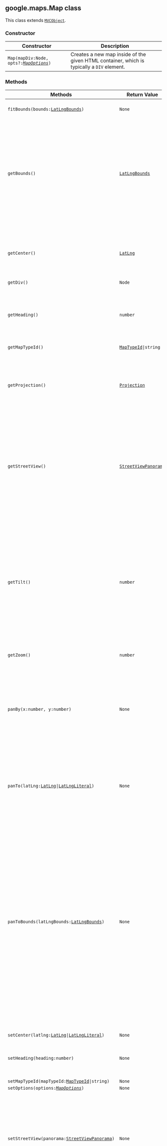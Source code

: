 <h2 id="Map">
google.maps.Map
class
</h2><p>This class extends
<code><a href="#MVCObject">MVCObject</a></code>.
</p><h3>Constructor</h3><table summary="class Map - Constructor" width="100%">
<thead>
<tr><th>Constructor</th>
<th>Description</th>
</tr></thead>
<tbody>
<tr>
<td><code>Map(mapDiv:Node, opts?:<a href="#MapOptions"><em>MapOptions</em></a>)</code></td>
<td>Creates a new map inside of the given HTML container, which is typically a <code>DIV</code> element.</td>
</tr>
</tbody>
</table><h3>Methods</h3><table summary="class Map - Methods" width="100%">
<thead>
<tr><th>Methods</th>
<th>Return Value</th>
<th>Description</th>
</tr></thead>
<tbody>
<tr>
<td><code>fitBounds(bounds:<a href="#LatLngBounds">LatLngBounds</a>)</code></td>
<td><code>None</code></td>
<td>Sets the viewport to contain the given bounds.</td>
</tr>
<tr>
<td><code>getBounds()</code></td>
<td><code><a href="#LatLngBounds">LatLngBounds</a></code></td>
<td>Returns the lat/lng bounds of the current viewport. If more than one copy of the world is visible, the bounds range in longitude from -180 to 180 degrees inclusive. If the map is not yet initialized (i.e. the mapType is still null), or center and zoom have not been set then the result is <code>null</code> or <code>undefined</code>.</td>
</tr>
<tr>
<td><code>getCenter()</code></td>
<td><code><a href="#LatLng">LatLng</a></code></td>
<td>Returns the position displayed at the center of the map. Note that this <code>LatLng</code> object is <em>not</em> wrapped. See <code><a href="#LatLng">LatLng</a></code> for more information.</td>
</tr>
<tr>
<td><code>getDiv()</code></td>
<td><code>Node</code></td>
<td></td>
</tr>
<tr>
<td><code>getHeading()</code></td>
<td><code>number</code></td>
<td>Returns the compass heading of aerial imagery. The heading value is measured in degrees (clockwise) from cardinal direction North.</td>
</tr>
<tr>
<td><code>getMapTypeId()</code></td>
<td><code><a href="#MapTypeId">MapTypeId</a>|string</code></td>
<td></td>
</tr>
<tr>
<td><code>getProjection()</code></td>
<td><code><a href="#Projection">Projection</a></code></td>
<td>Returns the current <code>Projection</code>. If the map is not yet initialized (i.e. the mapType is still null) then the result is null. Listen to <code>projection_changed</code> and check its value to ensure it is not null.</td>
</tr>
<tr>
<td><code>getStreetView()</code></td>
<td><code><a href="#StreetViewPanorama">StreetViewPanorama</a></code></td>
<td>Returns the default <code>StreetViewPanorama</code> bound to the map, which may be a default panorama embedded within the map, or the panorama set using <code>setStreetView()</code>. Changes to the map's <code>streetViewControl</code> will be reflected in the display of such a bound panorama.</td>
</tr>
<tr>
<td><code>getTilt()</code></td>
<td><code>number</code></td>
<td>Returns the current angle of incidence of the map, in degrees from the viewport plane to the map plane. The result will be <code>0</code> for imagery taken directly overhead or <code>45</code> for 45° imagery. 45° imagery is only available for <code>SATELLITE</code> and <code>HYBRID</code> map types, within some locations, and at some zoom levels. <b>Note:</b> This method does not return the value set by <code>setTilt</code>. See <code>setTilt</code> for details.</td>
</tr>
<tr>
<td><code>getZoom()</code></td>
<td><code>number</code></td>
<td></td>
</tr>
<tr>
<td><code>panBy(x:number, y:number)</code></td>
<td><code>None</code></td>
<td>Changes the center of the map by the given distance in pixels. If the distance is less than both the width and height of the map, the transition will be smoothly animated. Note that the map coordinate system increases from west to east (for x values) and north to south (for y values).</td>
</tr>
<tr>
<td><code>panTo(latLng:<a href="#LatLng">LatLng</a>|<a href="#LatLngLiteral">LatLngLiteral</a>)</code></td>
<td><code>None</code></td>
<td>Changes the center of the map to the given <code>LatLng</code>. If the change is less than both the width and height of the map, the transition will be smoothly animated.</td>
</tr>
<tr>
<td><code>panToBounds(latLngBounds:<a href="#LatLngBounds">LatLngBounds</a>)</code></td>
<td><code>None</code></td>
<td>Pans the map by the minimum amount necessary to contain the given <code>LatLngBounds</code>. It makes no guarantee where on the map the bounds will be, except that as much of the bounds as possible will be visible. The bounds will be positioned inside the area bounded by the map type and navigation (pan, zoom, and Street View) controls, if they are present on the map. If the bounds is larger than the map, the map will be shifted to include the northwest corner of the bounds. If the change in the map's position is less than both the width and height of the map, the transition will be smoothly animated.</td>
</tr>
<tr>
<td><code>setCenter(latlng:<a href="#LatLng">LatLng</a>|<a href="#LatLngLiteral">LatLngLiteral</a>)</code></td>
<td><code>None</code></td>
<td></td>
</tr>
<tr>
<td><code>setHeading(heading:number)</code></td>
<td><code>None</code></td>
<td>Sets the compass heading for aerial imagery measured in degrees from cardinal direction North.</td>
</tr>
<tr>
<td><code>setMapTypeId(mapTypeId:<a href="#MapTypeId">MapTypeId</a>|string)</code></td>
<td><code>None</code></td>
<td></td>
</tr>
<tr>
<td><code>setOptions(options:<a href="#MapOptions"><em>MapOptions</em></a>)</code></td>
<td><code>None</code></td>
<td></td>
</tr>
<tr>
<td><code>setStreetView(panorama:<a href="#StreetViewPanorama">StreetViewPanorama</a>)</code></td>
<td><code>None</code></td>
<td>Binds a <code>StreetViewPanorama</code> to the map. This panorama overrides the default <code>StreetViewPanorama</code>, allowing the map to bind to an external panorama outside of the map. Setting the panorama to <code>null</code> binds the default embedded panorama back to the map.</td>
</tr>
<tr>
<td><code>setTilt(tilt:number)</code></td>
<td><code>None</code></td>
<td>Controls the automatic switching behavior for the angle of incidence of the map. The only allowed values are <code>0</code> and <code>45</code>. <code>setTilt(0)</code> causes the map to always use a 0° overhead view regardless of the zoom level and viewport. <code>setTilt(45)</code> causes the tilt angle to automatically switch to 45 whenever 45° imagery is available for the current zoom level and viewport, and switch back to 0 whenever 45° imagery is not available (this is the default behavior). 45° imagery is only available for <code>SATELLITE</code> and <code>HYBRID</code> map types, within some locations, and at some zoom levels. <b>Note:</b> <code>getTilt</code> returns the current tilt angle, not the value set by <code>setTilt</code>. Because <code>getTilt</code> and <code>setTilt</code> refer to different things, do not <code>bind()</code> the <code>tilt</code> property; doing so may yield unpredictable effects.</td>
</tr>
<tr>
<td><code>setZoom(zoom:number)</code></td>
<td><code>None</code></td>
<td></td>
</tr>
</tbody>
</table><h3>Properties</h3><table summary="class Map - Properties" width="100%">
<thead>
<tr><th>Properties</th>
<th>Type</th>
<th>Description</th>
</tr></thead>
<tbody>
<tr>
<td><code>controls</code></td>
<td><code>Array.&lt;<a href="#MVCArray">MVCArray</a>.&lt;Node&gt;&gt;</code></td>
<td>Additional controls to attach to the map. To add a control to the map, add the control's <code>&lt;div&gt;</code> to the <code>MVCArray</code> corresponding to the <code>ControlPosition</code> where it should be rendered.</td>
</tr>
<tr>
<td><code>data</code></td>
<td><code><a href="#Data">Data</a></code></td>
<td>An instance of <code>Data</code>, bound to the map. Add features to this <code>Data</code> object to conveniently display them on this map.</td>
</tr>
<tr>
<td><code>mapTypes</code></td>
<td><code><a href="#MapTypeRegistry">MapTypeRegistry</a></code></td>
<td>A registry of <code>MapType</code> instances by string ID.</td>
</tr>
<tr>
<td><code>overlayMapTypes</code></td>
<td><code><a href="#MVCArray">MVCArray</a>.&lt;<a href="#MapType">MapType</a>&gt;</code></td>
<td>Additional map types to overlay.</td>
</tr>
</tbody>
</table><h3>Events</h3><table summary="class Map - Events" width="100%">
<thead>
<tr><th>Events</th>
<th>Arguments</th>
<th>Description</th>
</tr></thead>
<tbody>
<tr>
<td><code>bounds_changed</code></td>
<td><code>None</code></td>
<td>This event is fired when the viewport bounds have changed.</td>
</tr>
<tr>
<td><code>center_changed</code></td>
<td><code>None</code></td>
<td>This event is fired when the map center property changes.</td>
</tr>
<tr>
<td><code>click</code></td>
<td><code><a href="#MouseEvent"><em>MouseEvent</em></a></code></td>
<td>This event is fired when the user clicks on the map (but not when they click on a marker or infowindow).</td>
</tr>
<tr>
<td><code>dblclick</code></td>
<td><code><a href="#MouseEvent"><em>MouseEvent</em></a></code></td>
<td>This event is fired when the user double-clicks on the map. Note that the click event will also fire, right before this one.</td>
</tr>
<tr>
<td><code>drag</code></td>
<td><code>None</code></td>
<td>This event is repeatedly fired while the user drags the map.</td>
</tr>
<tr>
<td><code>dragend</code></td>
<td><code>None</code></td>
<td>This event is fired when the user stops dragging the map.</td>
</tr>
<tr>
<td><code>dragstart</code></td>
<td><code>None</code></td>
<td>This event is fired when the user starts dragging the map.</td>
</tr>
<tr>
<td><code>heading_changed</code></td>
<td><code>None</code></td>
<td>This event is fired when the map heading property changes.</td>
</tr>
<tr>
<td><code>idle</code></td>
<td><code>None</code></td>
<td>This event is fired when the map becomes idle after panning or zooming.</td>
</tr>
<tr>
<td><code>maptypeid_changed</code></td>
<td><code>None</code></td>
<td>This event is fired when the mapTypeId property changes.</td>
</tr>
<tr>
<td><code>mousemove</code></td>
<td><code><a href="#MouseEvent"><em>MouseEvent</em></a></code></td>
<td>This event is fired whenever the user's mouse moves over the map container.</td>
</tr>
<tr>
<td><code>mouseout</code></td>
<td><code><a href="#MouseEvent"><em>MouseEvent</em></a></code></td>
<td>This event is fired when the user's mouse exits the map container.</td>
</tr>
<tr>
<td><code>mouseover</code></td>
<td><code><a href="#MouseEvent"><em>MouseEvent</em></a></code></td>
<td>This event is fired when the user's mouse enters the map container.</td>
</tr>
<tr>
<td><code>projection_changed</code></td>
<td><code>None</code></td>
<td>This event is fired when the projection has changed.</td>
</tr>
<tr>
<td><code>resize</code></td>
<td><code>None</code></td>
<td>Developers should trigger this event on the map when the div changes size: <code><a href="#event">google.maps.event.trigger</a>(map, 'resize') </code>.</td>
</tr>
<tr>
<td><code>rightclick</code></td>
<td><code><a href="#MouseEvent"><em>MouseEvent</em></a></code></td>
<td>This event is fired when the DOM contextmenu event is fired on the map container.</td>
</tr>
<tr>
<td><code>tilesloaded</code></td>
<td><code>None</code></td>
<td>This event is fired when the visible tiles have finished loading.</td>
</tr>
<tr>
<td><code>tilt_changed</code></td>
<td><code>None</code></td>
<td>This event is fired when the map tilt property changes.</td>
</tr>
<tr>
<td><code>zoom_changed</code></td>
<td><code>None</code></td>
<td>This event is fired when the map zoom property changes.</td>
</tr>
</tbody>
</table>